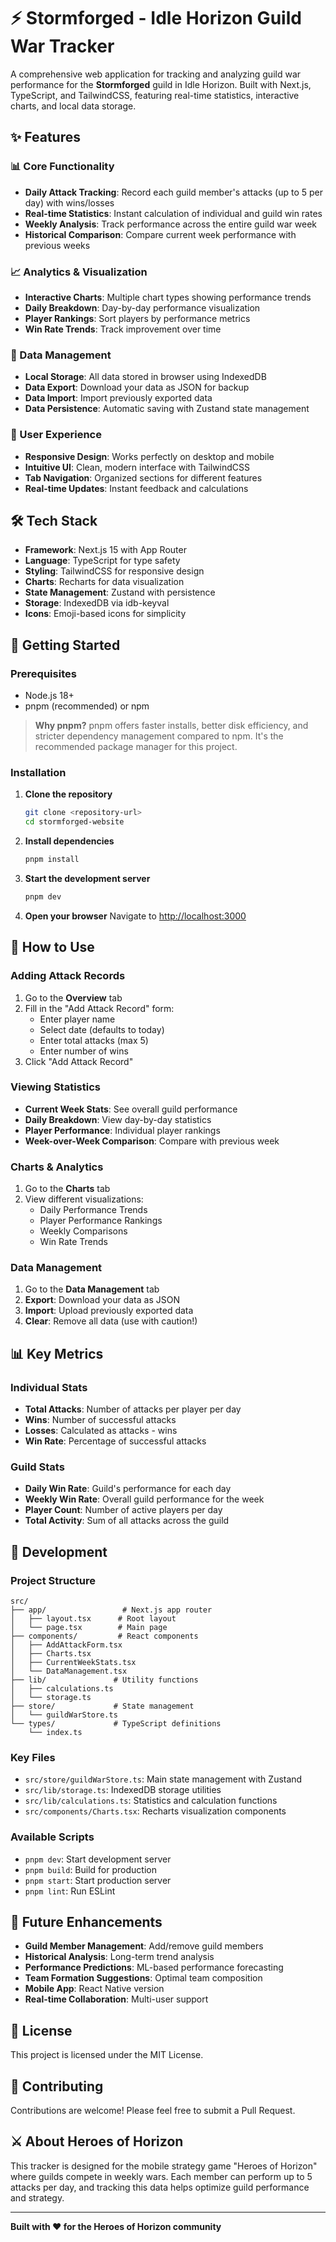 # ⚡ Stormforged - Idle Horizon Guild War Tracker

A comprehensive web application for tracking and analyzing guild war performance for the **Stormforged** guild in Idle Horizon. Built with Next.js, TypeScript, and TailwindCSS, featuring real-time statistics, interactive charts, and local data storage.

## ✨ Features

### 📊 Core Functionality

- **Daily Attack Tracking**: Record each guild member's attacks (up to 5 per day) with wins/losses
- **Real-time Statistics**: Instant calculation of individual and guild win rates
- **Weekly Analysis**: Track performance across the entire guild war week
- **Historical Comparison**: Compare current week performance with previous weeks

### 📈 Analytics & Visualization

- **Interactive Charts**: Multiple chart types showing performance trends
- **Daily Breakdown**: Day-by-day performance visualization
- **Player Rankings**: Sort players by performance metrics
- **Win Rate Trends**: Track improvement over time

### 💾 Data Management

- **Local Storage**: All data stored in browser using IndexedDB
- **Data Export**: Download your data as JSON for backup
- **Data Import**: Import previously exported data
- **Data Persistence**: Automatic saving with Zustand state management

### 🎨 User Experience

- **Responsive Design**: Works perfectly on desktop and mobile
- **Intuitive UI**: Clean, modern interface with TailwindCSS
- **Tab Navigation**: Organized sections for different features
- **Real-time Updates**: Instant feedback and calculations

## 🛠️ Tech Stack

- **Framework**: Next.js 15 with App Router
- **Language**: TypeScript for type safety
- **Styling**: TailwindCSS for responsive design
- **Charts**: Recharts for data visualization
- **State Management**: Zustand with persistence
- **Storage**: IndexedDB via idb-keyval
- **Icons**: Emoji-based icons for simplicity

## 🚀 Getting Started

### Prerequisites

- Node.js 18+
- pnpm (recommended) or npm

> **Why pnpm?** pnpm offers faster installs, better disk efficiency, and stricter dependency management compared to npm. It's the recommended package manager for this project.

### Installation

1. **Clone the repository**

   ```bash
   git clone <repository-url>
   cd stormforged-website
   ```

2. **Install dependencies**

   ```bash
   pnpm install
   ```

3. **Start the development server**

   ```bash
   pnpm dev
   ```

4. **Open your browser**
   Navigate to [http://localhost:3000](http://localhost:3000)

## 📱 How to Use

### Adding Attack Records

1. Go to the **Overview** tab
2. Fill in the "Add Attack Record" form:
   - Enter player name
   - Select date (defaults to today)
   - Enter total attacks (max 5)
   - Enter number of wins
3. Click "Add Attack Record"

### Viewing Statistics

- **Current Week Stats**: See overall guild performance
- **Daily Breakdown**: View day-by-day statistics
- **Player Performance**: Individual player rankings
- **Week-over-Week Comparison**: Compare with previous week

### Charts & Analytics

1. Go to the **Charts** tab
2. View different visualizations:
   - Daily Performance Trends
   - Player Performance Rankings
   - Weekly Comparisons
   - Win Rate Trends

### Data Management

1. Go to the **Data Management** tab
2. **Export**: Download your data as JSON
3. **Import**: Upload previously exported data
4. **Clear**: Remove all data (use with caution!)

## 📊 Key Metrics

### Individual Stats

- **Total Attacks**: Number of attacks per player per day
- **Wins**: Number of successful attacks
- **Losses**: Calculated as attacks - wins
- **Win Rate**: Percentage of successful attacks

### Guild Stats

- **Daily Win Rate**: Guild's performance for each day
- **Weekly Win Rate**: Overall guild performance for the week
- **Player Count**: Number of active players per day
- **Total Activity**: Sum of all attacks across the guild

## 🔧 Development

### Project Structure

```
src/
├── app/                 # Next.js app router
│   ├── layout.tsx      # Root layout
│   └── page.tsx        # Main page
├── components/         # React components
│   ├── AddAttackForm.tsx
│   ├── Charts.tsx
│   ├── CurrentWeekStats.tsx
│   └── DataManagement.tsx
├── lib/               # Utility functions
│   ├── calculations.ts
│   └── storage.ts
├── store/             # State management
│   └── guildWarStore.ts
└── types/             # TypeScript definitions
    └── index.ts
```

### Key Files

- `src/store/guildWarStore.ts`: Main state management with Zustand
- `src/lib/storage.ts`: IndexedDB storage utilities
- `src/lib/calculations.ts`: Statistics and calculation functions
- `src/components/Charts.tsx`: Recharts visualization components

### Available Scripts

- `pnpm dev`: Start development server
- `pnpm build`: Build for production
- `pnpm start`: Start production server
- `pnpm lint`: Run ESLint

## 🎯 Future Enhancements

- **Guild Member Management**: Add/remove guild members
- **Historical Analysis**: Long-term trend analysis
- **Performance Predictions**: ML-based performance forecasting
- **Team Formation Suggestions**: Optimal team composition
- **Mobile App**: React Native version
- **Real-time Collaboration**: Multi-user support

## 📄 License

This project is licensed under the MIT License.

## 🤝 Contributing

Contributions are welcome! Please feel free to submit a Pull Request.

## ⚔️ About Heroes of Horizon

This tracker is designed for the mobile strategy game "Heroes of Horizon" where guilds compete in weekly wars. Each member can perform up to 5 attacks per day, and tracking this data helps optimize guild performance and strategy.

---

**Built with ❤️ for the Heroes of Horizon community**

